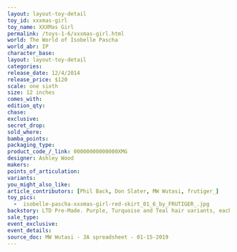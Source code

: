 ```yaml
---
layout: layout-toy-detail 
toy_id: xxxmas-girl
toy_name: XXXMas Girl
permalink: /toys-1-6/xxxmas-girl.html
world: The World of Isobelle Pascha
world_abr: IP
character_base: 
layout: layout-toy-detail
categories: 
release_date: 12/4/2014
release_price: $120 
scale: one sixth
size: 12 inches
comes_with: 
edition_qty: 
chase: 
exclusive: 
secret_drop: 
sold_where: 
bamba_points: 
packaging_type: 
product_code_/_link: 00000000000000XMG
designer: Ashley Wood
makers: 
points_of_articulation: 
variants: 
you_might_also_like: 
article_contributors: [Phil Back, Don Slater, MW Wutasi, frutiger_]
toy_pics: 
  -  isobelle-pascha-xxxmas-girl-red-skirt_01_6_by_FRUTIGER_.jpg
backstory: LTD Pre-Made. Purple, Turquoise and Teal hair variants, each comes with sack containing unknown gift
sale_type: 
event_exclusive: 
event_details: 
source_doc: MW Wutasi - 3A spreadsheet - 01-15-2019
---
```

